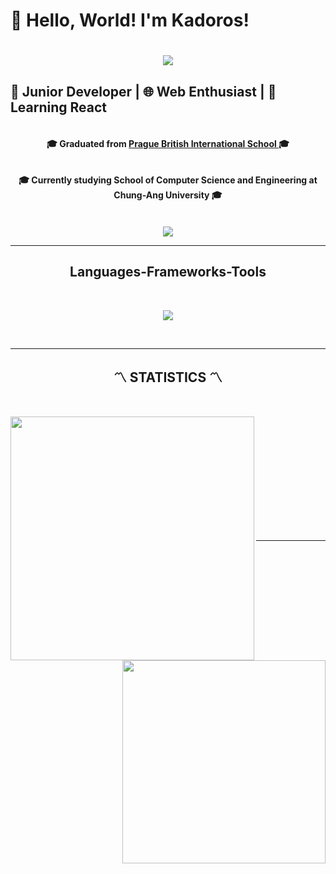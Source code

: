 # 👋 Hello, World! I'm Kadoros!

<h1 align="center">
  <img src="https://i.imgur.com/hcDXuFD.png">
</h1>



## 🌟 Junior Developer | 🌐 Web Enthusiast | 🚀 Learning React

<h4 align="center">
    <br>
    🎓 Graduated from <a href="https://www.nordangliaeducation.com/pbis-prague/campaign-ppc-1?gad_source=1&gclid=Cj0KCQjwj9-zBhDyARIsAERjds3KEXJDhFztqpDTNvzMreu8IU8QjF73DgH6yojA4Ij8IJk6DJGCVhYaApaJEALw_wcB&gclsrc=aw.ds"> Prague British International School  </a> 🎓<br>
    <br>
 <br>
    🎓 Currently studying School of Computer Science and Engineering at Chung-Ang University 🎓<br>
    <br>
    

</h4>

<!--- S O C I A L   M E D I A   B A D G E S --->

<div align="center">
    <a href = "mailto:kadoros130@gmail.com"><img src="https://img.shields.io/badge/-Gmail-%23333?style=for-the-badge&logo=gmail&logoColor=white" target="_blank"></a>
</div>
<hr> <!--- <hr> tag is use for Horizontal Lines --->

<h2 align="center"> Languages-Frameworks-Tools </h2>
<br>
<p align="center">
  <a href="https://skillicons.dev">
    <img src="https://skillicons.dev/icons?i=git,nodejs,github,python,java,html,css,js,react,atom,mysql,vscode,discord" /><br>
  </a>
</p><br>
<hr>


<!--- G I T H U B   P R O F I L E   S T A T S --->

<h2 align="center">〽️ STATISTICS 〽️</h2>
<br>
<p align=center>
<div align=center >
<div align=center>
    <a href="https://github.com/anuraghazra/github-readme-stats" title="Go to Source"><img align="left" width=390 src="https://github-readme-stats.vercel.app/api?username=Kadoros&show_icons=true&count_private=true&theme=react&border_color=61dafb&hide_border=true"/></a>
  </div>
    <!-- most used language -->
    <a href="https://github.com/anuraghazra/github-readme-stats"><img width=325 align="right" src="https://github-readme-stats.vercel.app/api/top-langs/?username=Kadoros&hide=c%23,powershell,Mathematica,Ruby,Objective-C,Objective-C%2b%2b,Cuda&title_color=61dafb&text_color=ffffff&icon_color=61dafb&bg_color=20232a&langs_count=8&layout=compact&border_color=61dafb&hide_border=true" /></a>
  </div>
  <br><br><br><br><br><br><br><br><br>
</p>

<br>
<hr>
